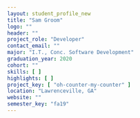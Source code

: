 ```yaml
---
layout: student_profile_new
title: "Sam Groom"
logo: ""
header: ""
project_role: "Developer"
contact_email: ""
major: "I.T., Conc. Software Development"
graduation_year: 2020
cohort: ""
skills: [ ]
highlights: [ ]
project_key: [ "oh-counter-my-counter" ]
location: "Lawrenceville, GA"
website: ""
semester_key: "fa19"
---
```

